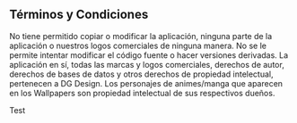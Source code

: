 ## Términos y Condiciones

No tiene permitido copiar o modificar la aplicación, ninguna parte de la aplicación o nuestros logos comerciales de ninguna manera. No se le permite intentar modificar el código fuente o hacer versiones derivadas. La aplicación en sí, todas las marcas y logos comerciales, derechos de autor, derechos de bases de datos y otros derechos de propiedad intelectual, pertenecen a DG Design. Los personajes de animes/manga que aparecen en los Wallpapers son propiedad intelectual de sus respectivos dueños.

Test
